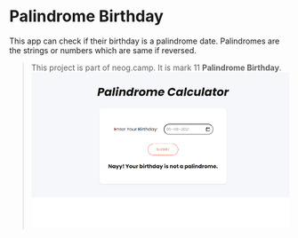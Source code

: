 
<h1>Palindrome Birthday</h1>

This app can check if their birthday is a palindrome date.
Palindromes are the strings or numbers which are same if reversed.

> This project is part of neog.camp. It is mark 11 <b>Palindrome Birthday</b>.
> ![](1.PNG)
